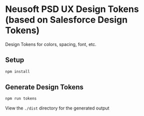 # Neusoft PSD UX Design Tokens (based on Salesforce Design Tokens)

Design Tokens for colors, spacing, font, etc.

## Setup

```bash
npm install
```

## Generate Design Tokens

```bash
npm run tokens
```

View the `./dist` directory for the generated output
